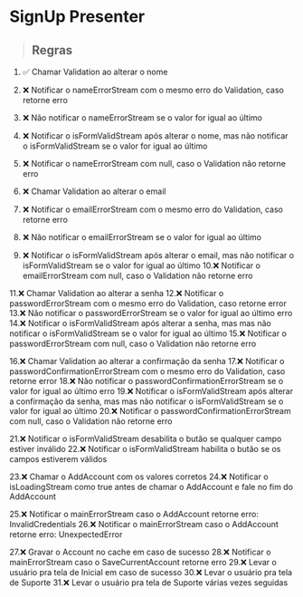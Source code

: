 # SignUp Presenter

> ## Regras
1. ✅ Chamar Validation ao alterar o nome
2. ❌ Notificar o nameErrorStream com o mesmo erro do Validation, caso retorne erro
3. ❌ Não notificar o nameErrorStream se o valor for igual ao último
4. ❌ Notificar o isFormValidStream após alterar o nome, mas não notificar o isFormValidStream se o valor for igual ao último
5. ❌ Notificar o nameErrorStream com null, caso o Validation não retorne erro

6. ❌ Chamar Validation ao alterar o email
7. ❌ Notificar o emailErrorStream com o mesmo erro do Validation, caso retorne erro
8. ❌ Não notificar o emailErrorStream se o valor for igual ao último
9. ❌ Notificar o isFormValidStream após alterar o email, mas não notificar o isFormValidStream se o valor for igual ao último
10.❌ Notificar o emailErrorStream com null, caso o Validation não retorne erro

11.❌ Chamar Validation ao alterar a senha
12.❌ Notificar o passwordErrorStream com o mesmo erro do Validation, caso retorne error
13.❌ Não notificar o passwordErrorStream se o valor for igual ao último erro
14.❌ Notificar o isFormValidStream após alterar a senha, mas mas não notificar o isFormValidStream se o valor for igual ao último
15.❌ Notificar o passwordErrorStream com null, caso o Validation não retorne erro

16.❌ Chamar Validation ao alterar a confirmação da senha
17.❌ Notificar o passwordConfirmationErrorStream com o mesmo erro do Validation, caso retorne error
18.❌ Não notificar o passwordConfirmationErrorStream se o valor for igual ao último erro
19.❌ Notificar o isFormValidStream após alterar a confirmação da senha, mas mas não notificar o isFormValidStream se o valor for igual ao último
20.❌ Notificar o passwordConfirmationErrorStream com null, caso o Validation não retorne erro

21.❌ Notificar o isFormValidStream desabilita o butão se qualquer campo estiver inválido
22.❌ Notificar o isFormValidStream habilita o butão se os campos estiverem válidos

23.❌ Chamar o AddAccount com os valores corretos
24.❌ Notificar o isLoadingStream como true antes de chamar o AddAccount e fale no fim do AddAccount

25.❌ Notificar o mainErrorStream caso o AddAccount retorne erro: InvalidCredentials 
26.❌ Notificar o mainErrorStream caso o AddAccount retorne erro: UnexpectedError

27.❌ Gravar o Account no cache em caso de sucesso
28.❌ Notificar o mainErrorStream caso o SaveCurrentAccount retorne erro
29.❌ Levar o usuário pra tela de Inicial em caso de sucesso
30.❌ Levar o usuário pra tela de Suporte
31.❌ Levar o usuário pra tela de Suporte várias vezes seguidas